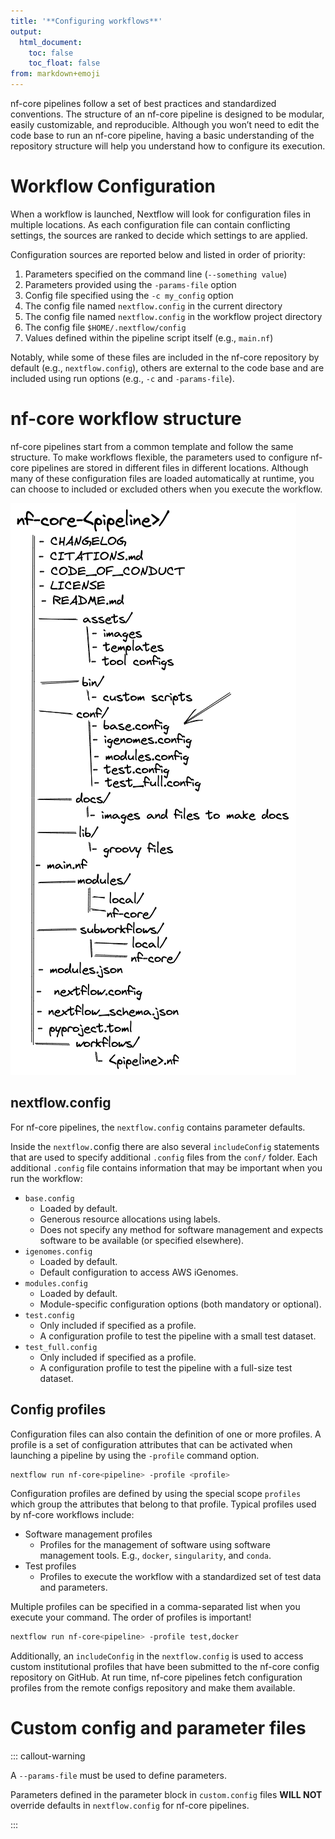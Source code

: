 ```yaml
---
title: '**Configuring workflows**'
output:
  html_document:
    toc: false
    toc_float: false
from: markdown+emoji
---
```


nf-core pipelines follow a set of best practices and standardized conventions. The structure of an nf-core pipeline is designed to be modular, easily customizable, and reproducible. Although you won’t need to edit the code base to run an nf-core pipeline, having a basic understanding of the repository structure will help you understand how to configure its execution.

# Workflow Configuration

When a workflow is launched, Nextflow will look for configuration files in multiple locations. As each configuration file can contain conflicting settings, the sources are ranked to decide which settings to are applied.

Configuration sources are reported below and listed in order of priority:

1. Parameters specified on the command line (`--something value`)
2. Parameters provided using the `-params-file` option
3. Config file specified using the `-c my_config` option
4. The config file named `nextflow.config` in the current directory
5. The config file named `nextflow.config` in the workflow project directory
6. The config file `$HOME/.nextflow/config`
7. Values defined within the pipeline script itself (e.g., `main.nf`)

Notably, while some of these files are included in the nf-core repository by default (e.g., `nextflow.config`), others are external to the code base and are included using run options (e.g., `-c` and `-params-file`).

# nf-core workflow structure

nf-core pipelines start from a common template and follow the same structure. To make workflows flexible, the parameters used to configure nf-core pipelines are stored in different files in different locations. Although many of these configuration files are loaded automatically at runtime, you can choose to included or excluded others when you execute the workflow.

![](../figs/1.3_structure.excalidraw.png)

## nextflow.config

For nf-core pipelines, the `nextflow.config` contains parameter defaults.

Inside the `nextflow.`config there are also several `includeConfig` statements that are used to specify additional `.config` files from the `conf/` folder. Each additional `.config` file contains information that may be important when you run the workflow:

- `base.config`
  - Loaded by default.
  - Generous resource allocations using labels.
  - Does not specify any method for software management and expects software to be available (or specified elsewhere).
- `igenomes.config`
  - Loaded by default.
  - Default configuration to access AWS iGenomes.
- `modules.config`
  - Loaded by default.
  - Module-specific configuration options (both mandatory or optional).
- `test.config`
  - Only included if specified as a profile.
  - A configuration profile to test the pipeline with a small test dataset.
- `test_full.config`
  - Only included if specified as a profile.
  - A configuration profile to test the pipeline with a full-size test dataset.

## Config profiles

Configuration files can also contain the definition of one or more profiles. A profile is a set of configuration attributes that can be activated when launching a pipeline by using the `-profile` command option.

```bash
nextflow run nf-core<pipeline> -profile <profile>
```

Configuration profiles are defined by using the special scope `profiles` which group the attributes that belong to that profile. Typical profiles used by nf-core workflows include:

- Software management profiles
  - Profiles for the management of software using software management tools. E.g., `docker`, `singularity`, and `conda`.
- Test profiles
  - Profiles to execute the workflow with a standardized set of test data and parameters.

Multiple profiles can be specified in a comma-separated list when you execute your command. The order of profiles is important!

```bash
nextflow run nf-core<pipeline> -profile test,docker
```

Additionally, an `includeConfig` in the `nextflow.config` is used to access custom institutional profiles that have been submitted to the nf-core config repository on GitHub. At run time, nf-core pipelines fetch configuration profiles from the remote configs repository and make them available.

# Custom config and parameter files

::: callout-warning

A `--params-file` must be used to define parameters.

Parameters defined in the parameter block in `custom.config` files **WILL NOT** override defaults in `nextflow.config` for nf-core pipelines.

:::
